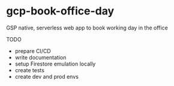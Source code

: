 # gcp-book-office-day
GSP native, serverless web app to book working day in the office

TODO
 - prepare CI/CD
 - write documentation
 - setup Firestore emulation locally
 - create tests
 - create dev and prod envs
